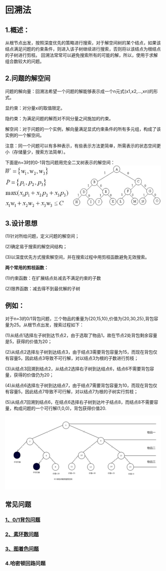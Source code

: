 # 回溯法
## 1.概述：
从根节点出发，按照深度优先的策略进行搜索，对于解空间树的某个结点，如果该结点满足问题的约束条件，则进入该子树继续进行搜索，否则将以该结点为根结点的子树进行剪枝。
回溯法常常可以避免搜索所有的可能的解，所以，使用于求解组合数较大的问题。
## 2.问题的解空间
问题的解向量：回溯法希望一个问题的解能够表示成一个n元式(x1,x2,…,xn)的形式。

显约束：对分量xi的取值限定。

隐约束：为满足问题的解而对不同分量之间施加的约束。

解空间：对于问题的一个实例，解向量满足显式约束条件的所有多元组，构成了该实例的一个解空间。

注意：同一个问题可以有多种表示，有些表示方法更简单，所需表示的状态空间更小（存储量少，搜索方法简单）。

下面是n=3时的0-1背包问题用完全二叉树表示的解空间：
![](https://github.com/Azcy/Algorithm/blob/master/AlgorithmTypology/BacktrackingMethod/image/01%E8%83%8C%E5%8C%85%E9%97%AE%E9%A2%98.jpg)

## 3.设计思想
(1)针对所给问题，定义问题的解空间；

(2)确定易于搜索的解空间结构；

(3)以深度优先方式搜索解空间，并在搜索过程中用剪枝函数避免无效搜索。

**两个常用的剪枝函数：**

(1)约束函数：在扩展结点处减去不满足约束的子数

(2)限界函数：减去得不到最优解的子树

例如：
----------
对于n=3的0/1背包问题，三个物品的重量为{20,15,10},价值为{20,30,25},背包容量为25。从根节点出发，搜索过程如下：

(1)从结点1选择左子树到达节点2，由于选取了物品1，故在节点2处背包剩余容量是5，获得的价值为20；

(2)从结点2选择左子树到达结点3，由于结点3需要背包容量为15，而现在背包仅有容量5，因此结点3导致不可行解，对以结点3为根的子数进行剪枝；

(3)从结点3回溯到结点2，从结点2选择右子树到达结点6，结点6不需要背包容量，获得的价值仍为20；

(4)从结点6选择左子树到达结点7，由于结点7需要背包容量为10，而现在背包仅有容量5，因此结点7导致不可行解，对以结点7为根的子树实行剪枝；

(5)从结点7回溯到结点6，在结点6选择右子树到达叶子结点8，而结点8不需要容量，构成问题的一个可行解(1,0,0)，背包获得价值20.

![](https://github.com/Azcy/Algorithm/blob/master/AlgorithmTypology/BacktrackingMethod/image/01%E8%83%8C%E5%8C%85%E9%97%AE%E9%A2%98%E7%9A%84%E6%90%9C%E7%B4%A2%E7%A9%BA%E9%97%B4.png)

## 常见问题

### [ 1、0/1背包问题](https://github.com/Azcy/Algorithm/blob/master/AlgorithmTypology/BacktrackingMethod/md/KnapsackProblem.md)

### [2、素环数问题](https://github.com/Azcy/Algorithm/blob/master/AlgorithmTypology/BacktrackingMethod/md/PrimeRingProblem.md)


### [3、图着色问题](https://github.com/Azcy/Algorithm/blob/master/AlgorithmTypology/BacktrackingMethod/md/GraphColouring.md)

###  4.哈密顿回路问题